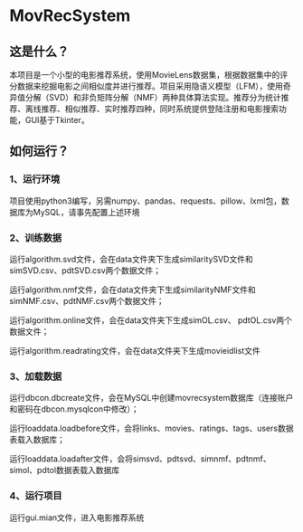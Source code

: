 # MovRecSystem

## 这是什么？

本项目是一个小型的电影推荐系统，使用MovieLens数据集，根据数据集中的评分数据来挖掘电影之间相似度并进行推荐。项目采用隐语义模型（LFM），使用奇异值分解（SVD）和非负矩阵分解（NMF）两种具体算法实现。推荐分为统计推荐、离线推荐、相似推荐、实时推荐四种，同时系统提供登陆注册和电影搜索功能，GUI基于Tkinter。

## 如何运行？

### 1、运行环境

项目使用python3编写，另需numpy、pandas、requests、pillow、lxml包，数据库为MySQL，请事先配置上述环境

### 2、训练数据

运行algorithm.svd文件，会在data文件夹下生成similaritySVD文件和simSVD.csv、pdtSVD.csv两个数据文件；

运行algorithm.nmf文件，会在data文件夹下生成similarityNMF文件和
simNMF.csv、pdtNMF.csv两个数据文件；

运行algorithm.online文件，会在data文件夹下生成simOL.csv、
pdtOL.csv两个数据文件；

运行algorithm.readrating文件，会在data文件夹下生成movieidlist文件

### 3、加载数据

运行dbcon.dbcreate文件，会在MySQL中创建movrecsystem数据库（连接账户和密码在dbcon.mysqlcon中修改）；

运行loaddata.loadbefore文件，会将links、movies、ratings、tags、users数据表载入数据库；

运行loaddata.loadafter文件，会将simsvd、pdtsvd、simnmf、pdtnmf、simol、pdtol数据表载入数据库

### 4、运行项目

运行gui.mian文件，进入电影推荐系统
